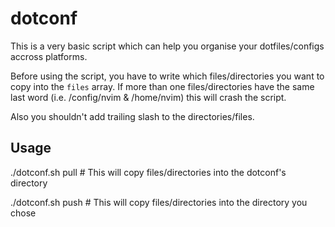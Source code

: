 # dotconf

This is a very basic script which can help you organise your dotfiles/configs accross platforms.

Before using the script, you have to write which files/directories you want to copy into the `files` array. If more than one files/directories have the same last word (i.e. /config/nvim & /home/nvim) this will crash the script.

Also you shouldn't add trailing slash to the directories/files.

## Usage
./dotconf.sh pull # This will copy files/directories into the dotconf's directory

./dotconf.sh push # This will copy files/directories into the directory you chose


